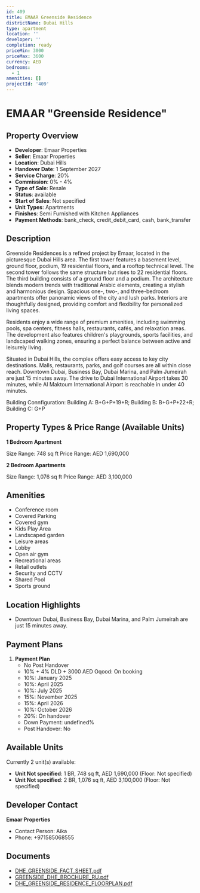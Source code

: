 ```yaml
---
id: 409
title: EMAAR Greenside Residence
districtName: Dubai Hills
type: apartment
location: ''
developer: ''
completion: ready
priceMin: 3000
priceMax: 3600
currency: AED
bedrooms:
  - 1
amenities: []
projectId: '409'
---
```


# EMAAR "Greenside Residence"

## Property Overview
- **Developer**: Emaar Properties
- **Seller**: Emaar Properties
- **Location**: Dubai Hills
- **Handover Date**: 1 September 2027
- **Service Charge**: 20%
- **Commission**: 0% - 4%
- **Type of Sale**: Resale
- **Status**: available
- **Start of Sales**: Not specified
- **Unit Types**: Apartments
- **Finishes**: Semi Furnished with Kitchen Appliances
- **Payment Methods**: bank_check, credit_debit_card, cash, bank_transfer

## Description
Greenside Residences is a refined project by Emaar, located in the picturesque Dubai Hills area. The first tower features a basement level, ground floor, podium, 19 residential floors, and a rooftop technical level. The second tower follows the same structure but rises to 22 residential floors. The third building consists of a ground floor and a podium. The architecture blends modern trends with traditional Arabic elements, creating a stylish and harmonious design. Spacious one-, two-, and three-bedroom apartments offer panoramic views of the city and lush parks. Interiors are thoughtfully designed, providing comfort and flexibility for personalized living spaces.

Residents enjoy a wide range of premium amenities, including swimming pools, spa centers, fitness halls, restaurants, cafés, and relaxation areas. The development also features children's playgrounds, sports facilities, and landscaped walking zones, ensuring a perfect balance between active and leisurely living.

Situated in Dubai Hills, the complex offers easy access to key city destinations. Malls, restaurants, parks, and golf courses are all within close reach. Downtown Dubai, Business Bay, Dubai Marina, and Palm Jumeirah are just 15 minutes away. The drive to Dubai International Airport takes 30 minutes, while Al Maktoum International Airport is reachable in under 40 minutes.

Building Connfiguration: Building A: B+G+P+19+R; Building B: B+G+P+22+R; Building C: G+P

## Property Types & Price Range (Available Units)
**1 Bedroom Apartment**

Size Range: 748 sq ft
Price Range: AED 1,690,000

**2 Bedroom Apartments**

Size Range: 1,076 sq ft
Price Range: AED 3,100,000

## Amenities
- Conference room
- Covered Parking
- Covered gym
- Kids Play Area
- Landscaped garden
- Leisure areas
- Lobby
- Open air gym
- Recreational areas
- Retail outlets
- Security and CCTV
- Shared Pool
- Sports ground

## Location Highlights
- Downtown Dubai, Business Bay, Dubai Marina, and Palm Jumeirah are just 15 minutes away.

## Payment Plans
1. **Payment Plan**
   - No Post Handover
   - 10% + 4% DLD + 3000 AED Oqood: On booking
   - 10%: January 2025
   - 10%: April 2025
   - 10%: July 2025
   - 15%: November 2025
   - 15%: April 2026
   - 10%: October 2026
   - 20%: On handover
   - Down Payment: undefined%
   - Post Handover: No

## Available Units
Currently 2 unit(s) available:
- **Unit Not specified**: 1 BR, 748 sq ft, AED 1,690,000 (Floor: Not specified)
- **Unit Not specified**: 2 BR, 1,076 sq ft, AED 3,100,000 (Floor: Not specified)

## Developer Contact
**Emaar Properties**
- Contact Person: Aika
- Phone: +971585068555

## Documents
- [DHE_GREENSIDE_FACT_SHEET.pdf](https://cdn.geniemap.net/2023/09/06/qyL5DKT0RCm1Asjrtkgf6DGs2sECImm0IOx9YU9V.pdf)
- [GREENSIDE_DHE_BROCHURE_RU.pdf](https://cdn.geniemap.net/2023/09/06/yj8JSfSRu4dctMHBwyLkZxrdBhklsSCMmo4jTUql.pdf)
- [DHE_GREENSIDE_RESIDENCE_FLOORPLAN.pdf](https://cdn.geniemap.net/2023/09/06/9eRHmCw8gwu7MqKD8VYSjPJh4P1ulHNxfNi90nXk.pdf)
